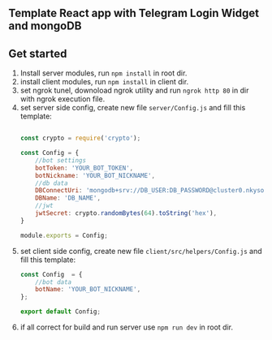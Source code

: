 ## Template React app with Telegram Login Widget and mongoDB

## Get started

1. Install server modules, run `npm install` in root dir.
2. install client modules, run `npm install` in client dir.
4. set ngrok tunel, downoload ngrok utility and run `ngrok http 80` in dir with ngrok execution file.
5. set server side config, create new file `server/Config.js` and fill this template:
	```javascript

	const crypto = require('crypto');

	const Config = {
		//bot settings
		botToken: 'YOUR_BOT_TOKEN',
		botNickname: 'YOUR_BOT_NICKNAME',
		//db data
		DBConnectUri: 'mongodb+srv://DB_USER:DB_PASSWORD@cluster0.nkyso.mongodb.net/DB_NAME?retryWrites=true&w=majority',
		DBName: 'DB_NAME',
		//jwt
		jwtSecret: crypto.randomBytes(64).toString('hex'),
	}

	module.exports = Config;
	```
6. set client side config, create new file `client/src/helpers/Config.js` and fill this template:
	```javascript
	const Config  = {
		//bot data
		botName: 'YOUR_BOT_NICKNAME',
	};

	export default Config;
	```
7. if all correct for build and run server use `npm run dev` in root dir.